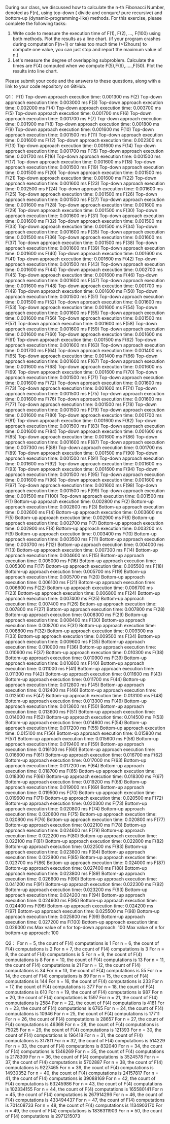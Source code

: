 During our class, we discussed how to calculate the n-th Fibonacci Number, denoted as F(n), using top-down ( divide and conqure/ pure recursive) and bottom-up (dynamic-programming-like) methods. For this exercise, please complete the following tasks:
 
1. Write code to measure the execution time of F(1), F(2), ..., F(100) using both methods. Plot the results as a line chart. (if your program crashes during computation F(n+1) or takes too much time (>12hours) to compute one value, you can just stop and report the maximum value of n.)
2. Let's measure the degree of overlapping subproblem. Calculate the times are F(4) computed when we compute F(5),F(6),.....,F(50). Plot the results into line chart.
 
Please submit your code and the answers to these questions, along with a link to your code repository on GitHub.

Q1：
F(1) Top-down approach execution time: 0.001300 ms
F(2) Top-down approach execution time: 0.003000 ms
F(3) Top-down approach execution time: 0.002000 ms
F(4) Top-down approach execution time: 0.003700 ms
F(5) Top-down approach execution time: 0.001700 ms
F(6) Top-down approach execution time: 0.001700 ms
F(7) Top-down approach execution time: 0.001900 ms
F(8) Top-down approach execution time: 0.001800 ms
F(9) Top-down approach execution time: 0.001600 ms
F(10) Top-down approach execution time: 0.001500 ms
F(11) Top-down approach execution time: 0.001600 ms
F(12) Top-down approach execution time: 0.002300 ms
F(13) Top-down approach execution time: 0.001600 ms
F(14) Top-down approach execution time: 0.001700 ms
F(15) Top-down approach execution time: 0.001700 ms
F(16) Top-down approach execution time: 0.001500 ms
F(17) Top-down approach execution time: 0.001600 ms
F(18) Top-down approach execution time: 0.001500 ms
F(19) Top-down approach execution time: 0.001500 ms
F(20) Top-down approach execution time: 0.001500 ms
F(21) Top-down approach execution time: 0.001600 ms
F(22) Top-down approach execution time: 0.001600 ms
F(23) Top-down approach execution time: 0.002500 ms
F(24) Top-down approach execution time: 0.001600 ms
F(25) Top-down approach execution time: 0.001500 ms
F(26) Top-down approach execution time: 0.001500 ms
F(27) Top-down approach execution time: 0.001600 ms
F(28) Top-down approach execution time: 0.001600 ms
F(29) Top-down approach execution time: 0.001500 ms
F(30) Top-down approach execution time: 0.001600 ms
F(31) Top-down approach execution time: 0.001600 ms
F(32) Top-down approach execution time: 0.001500 ms
F(33) Top-down approach execution time: 0.001500 ms
F(34) Top-down approach execution time: 0.001600 ms
F(35) Top-down approach execution time: 0.001500 ms
F(36) Top-down approach execution time: 0.001600 ms
F(37) Top-down approach execution time: 0.001500 ms
F(38) Top-down approach execution time: 0.001600 ms
F(39) Top-down approach execution time: 0.001600 ms
F(40) Top-down approach execution time: 0.001600 ms
F(41) Top-down approach execution time: 0.001600 ms
F(42) Top-down approach execution time: 0.001500 ms
F(43) Top-down approach execution time: 0.001600 ms
F(44) Top-down approach execution time: 0.002700 ms
F(45) Top-down approach execution time: 0.001600 ms
F(46) Top-down approach execution time: 0.001600 ms
F(47) Top-down approach execution time: 0.001600 ms
F(48) Top-down approach execution time: 0.001700 ms
F(49) Top-down approach execution time: 0.001600 ms
F(50) Top-down approach execution time: 0.001500 ms
F(51) Top-down approach execution time: 0.001500 ms
F(52) Top-down approach execution time: 0.001600 ms
F(53) Top-down approach execution time: 0.001600 ms
F(54) Top-down approach execution time: 0.001600 ms
F(55) Top-down approach execution time: 0.001600 ms
F(56) Top-down approach execution time: 0.001500 ms
F(57) Top-down approach execution time: 0.001600 ms
F(58) Top-down approach execution time: 0.001600 ms
F(59) Top-down approach execution time: 0.001600 ms
F(60) Top-down approach execution time: 0.001600 ms
F(61) Top-down approach execution time: 0.001500 ms
F(62) Top-down approach execution time: 0.001600 ms
F(63) Top-down approach execution time: 0.001700 ms
F(64) Top-down approach execution time: 0.001400 ms
F(65) Top-down approach execution time: 0.001400 ms
F(66) Top-down approach execution time: 0.001600 ms
F(67) Top-down approach execution time: 0.001600 ms
F(68) Top-down approach execution time: 0.001600 ms
F(69) Top-down approach execution time: 0.001600 ms
F(70) Top-down approach execution time: 0.001500 ms
F(71) Top-down approach execution time: 0.001600 ms
F(72) Top-down approach execution time: 0.001600 ms
F(73) Top-down approach execution time: 0.001600 ms
F(74) Top-down approach execution time: 0.001500 ms
F(75) Top-down approach execution time: 0.001600 ms
F(76) Top-down approach execution time: 0.001600 ms
F(77) Top-down approach execution time: 0.001500 ms
F(78) Top-down approach execution time: 0.001500 ms
F(79) Top-down approach execution time: 0.001600 ms
F(80) Top-down approach execution time: 0.001700 ms
F(81) Top-down approach execution time: 0.001600 ms
F(82) Top-down approach execution time: 0.001500 ms
F(83) Top-down approach execution time: 0.001600 ms
F(84) Top-down approach execution time: 0.001600 ms
F(85) Top-down approach execution time: 0.001600 ms
F(86) Top-down approach execution time: 0.001600 ms
F(87) Top-down approach execution time: 0.007300 ms
F(88) Top-down approach execution time: 0.001700 ms
F(89) Top-down approach execution time: 0.001500 ms
F(90) Top-down approach execution time: 0.001500 ms
F(91) Top-down approach execution time: 0.001600 ms
F(92) Top-down approach execution time: 0.001600 ms
F(93) Top-down approach execution time: 0.001600 ms
F(94) Top-down approach execution time: 0.001500 ms
F(95) Top-down approach execution time: 0.001600 ms
F(96) Top-down approach execution time: 0.001600 ms
F(97) Top-down approach execution time: 0.001600 ms
F(98) Top-down approach execution time: 0.001500 ms
F(99) Top-down approach execution time: 0.001500 ms
F(100) Top-down approach execution time: 0.001500 ms
F(1) Bottom-up approach execution time: 0.002800 ms
F(2) Bottom-up approach execution time: 0.002800 ms
F(3) Bottom-up approach execution time: 0.002600 ms
F(4) Bottom-up approach execution time: 0.003600 ms
F(5) Bottom-up approach execution time: 0.002900 ms
F(6) Bottom-up approach execution time: 0.002700 ms
F(7) Bottom-up approach execution time: 0.002900 ms
F(8) Bottom-up approach execution time: 0.003200 ms
F(9) Bottom-up approach execution time: 0.003400 ms
F(10) Bottom-up approach execution time: 0.003500 ms
F(11) Bottom-up approach execution time: 0.003700 ms
F(12) Bottom-up approach execution time: 0.004000 ms
F(13) Bottom-up approach execution time: 0.007300 ms
F(14) Bottom-up approach execution time: 0.004600 ms
F(15) Bottom-up approach execution time: 0.005000 ms
F(16) Bottom-up approach execution time: 0.005300 ms
F(17) Bottom-up approach execution time: 0.005500 ms
F(18) Bottom-up approach execution time: 0.005700 ms
F(19) Bottom-up approach execution time: 0.005700 ms
F(20) Bottom-up approach execution time: 0.006100 ms
F(21) Bottom-up approach execution time: 0.006600 ms
F(22) Bottom-up approach execution time: 0.006700 ms
F(23) Bottom-up approach execution time: 0.006800 ms
F(24) Bottom-up approach execution time: 0.007400 ms
F(25) Bottom-up approach execution time: 0.007400 ms
F(26) Bottom-up approach execution time: 0.007800 ms
F(27) Bottom-up approach execution time: 0.007800 ms
F(28) Bottom-up approach execution time: 0.008300 ms
F(29) Bottom-up approach execution time: 0.008400 ms
F(30) Bottom-up approach execution time: 0.008700 ms
F(31) Bottom-up approach execution time: 0.008800 ms
F(32) Bottom-up approach execution time: 0.009300 ms
F(33) Bottom-up approach execution time: 0.009500 ms
F(34) Bottom-up approach execution time: 0.009600 ms
F(35) Bottom-up approach execution time: 0.010000 ms
F(36) Bottom-up approach execution time: 0.010600 ms
F(37) Bottom-up approach execution time: 0.010300 ms
F(38) Bottom-up approach execution time: 0.010900 ms
F(39) Bottom-up approach execution time: 0.010800 ms
F(40) Bottom-up approach execution time: 0.011000 ms
F(41) Bottom-up approach execution time: 0.011300 ms
F(42) Bottom-up approach execution time: 0.011600 ms
F(43) Bottom-up approach execution time: 0.011700 ms
F(44) Bottom-up approach execution time: 0.012800 ms
F(45) Bottom-up approach execution time: 0.012400 ms
F(46) Bottom-up approach execution time: 0.012500 ms
F(47) Bottom-up approach execution time: 0.013100 ms
F(48) Bottom-up approach execution time: 0.013300 ms
F(49) Bottom-up approach execution time: 0.013600 ms
F(50) Bottom-up approach execution time: 0.013600 ms
F(51) Bottom-up approach execution time: 0.014000 ms
F(52) Bottom-up approach execution time: 0.014500 ms
F(53) Bottom-up approach execution time: 0.014600 ms
F(54) Bottom-up approach execution time: 0.017200 ms
F(55) Bottom-up approach execution time: 0.015100 ms
F(56) Bottom-up approach execution time: 0.015800 ms
F(57) Bottom-up approach execution time: 0.015600 ms
F(58) Bottom-up approach execution time: 0.019400 ms
F(59) Bottom-up approach execution time: 0.016100 ms
F(60) Bottom-up approach execution time: 0.016600 ms
F(61) Bottom-up approach execution time: 0.016700 ms
F(62) Bottom-up approach execution time: 0.017000 ms
F(63) Bottom-up approach execution time: 0.017200 ms
F(64) Bottom-up approach execution time: 0.018700 ms
F(65) Bottom-up approach execution time: 0.018300 ms
F(66) Bottom-up approach execution time: 0.018300 ms
F(67) Bottom-up approach execution time: 0.019200 ms
F(68) Bottom-up approach execution time: 0.019000 ms
F(69) Bottom-up approach execution time: 0.019500 ms
F(70) Bottom-up approach execution time: 0.019600 ms
F(71) Bottom-up approach execution time: 0.020500 ms
F(72) Bottom-up approach execution time: 0.020300 ms
F(73) Bottom-up approach execution time: 0.020800 ms
F(74) Bottom-up approach execution time: 0.020600 ms
F(75) Bottom-up approach execution time: 0.020800 ms
F(76) Bottom-up approach execution time: 0.020800 ms
F(77) Bottom-up approach execution time: 0.022100 ms
F(78) Bottom-up approach execution time: 0.024600 ms
F(79) Bottom-up approach execution time: 0.022200 ms
F(80) Bottom-up approach execution time: 0.022100 ms
F(81) Bottom-up approach execution time: 0.022800 ms
F(82) Bottom-up approach execution time: 0.022500 ms
F(83) Bottom-up approach execution time: 0.023800 ms
F(84) Bottom-up approach execution time: 0.022800 ms
F(85) Bottom-up approach execution time: 0.023700 ms
F(86) Bottom-up approach execution time: 0.024000 ms
F(87) Bottom-up approach execution time: 0.027400 ms
F(88) Bottom-up approach execution time: 0.023800 ms
F(89) Bottom-up approach execution time: 0.026600 ms
F(90) Bottom-up approach execution time: 0.041200 ms
F(91) Bottom-up approach execution time: 0.022300 ms
F(92) Bottom-up approach execution time: 0.023200 ms
F(93) Bottom-up approach execution time: 0.024200 ms
F(94) Bottom-up approach execution time: 0.024600 ms
F(95) Bottom-up approach execution time: 0.024400 ms
F(96) Bottom-up approach execution time: 0.024200 ms
F(97) Bottom-up approach execution time: 0.025500 ms
F(98) Bottom-up approach execution time: 0.025800 ms
F(99) Bottom-up approach execution time: 0.027200 ms
F(100) Bottom-up approach execution time: 0.026000 ms
Max value of n for top-down approach: 100
Max value of n for bottom-up approach: 100

Q2：
For n = 5, the count of F(4) computations is 1
For n = 6, the count of F(4) computations is 2
For n = 7, the count of F(4) computations is 3
For n = 8, the count of F(4) computations is 5
For n = 9, the count of F(4) computations is 8
For n = 10, the count of F(4) computations is 13
For n = 11, the count of F(4) computations is 21
For n = 12, the count of F(4) computations is 34
For n = 13, the count of F(4) computations is 55
For n = 14, the count of F(4) computations is 89
For n = 15, the count of F(4) computations is 144
For n = 16, the count of F(4) computations is 233
For n = 17, the count of F(4) computations is 377
For n = 18, the count of F(4) computations is 610
For n = 19, the count of F(4) computations is 987
For n = 20, the count of F(4) computations is 1597
For n = 21, the count of F(4) computations is 2584
For n = 22, the count of F(4) computations is 4181
For n = 23, the count of F(4) computations is 6765
For n = 24, the count of F(4) computations is 10946
For n = 25, the count of F(4) computations is 17711
For n = 26, the count of F(4) computations is 28657
For n = 27, the count of F(4) computations is 46368
For n = 28, the count of F(4) computations is 75025
For n = 29, the count of F(4) computations is 121393
For n = 30, the count of F(4) computations is 196418
For n = 31, the count of F(4) computations is 317811
For n = 32, the count of F(4) computations is 514229
For n = 33, the count of F(4) computations is 832040
For n = 34, the count of F(4) computations is 1346269
For n = 35, the count of F(4) computations is 2178309
For n = 36, the count of F(4) computations is 3524578
For n = 37, the count of F(4) computations is 5702887
For n = 38, the count of F(4) computations is 9227465
For n = 39, the count of F(4) computations is 14930352
For n = 40, the count of F(4) computations is 24157817
For n = 41, the count of F(4) computations is 39088169
For n = 42, the count of F(4) computations is 63245986
For n = 43, the count of F(4) computations is 102334155
For n = 44, the count of F(4) computations is 165580141
For n = 45, the count of F(4) computations is 267914296
For n = 46, the count of F(4) computations is 433494437
For n = 47, the count of F(4) computations is 701408733
For n = 48, the count of F(4) computations is 1134903170
For n = 49, the count of F(4) computations is 1836311903
For n = 50, the count of F(4) computations is 2971215073
